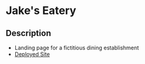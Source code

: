# Jake's Eatery

## Description
- Landing page for a fictitious dining establishment
- [Deployed Site](https://trunten.github.io/jakes-eatery/)
